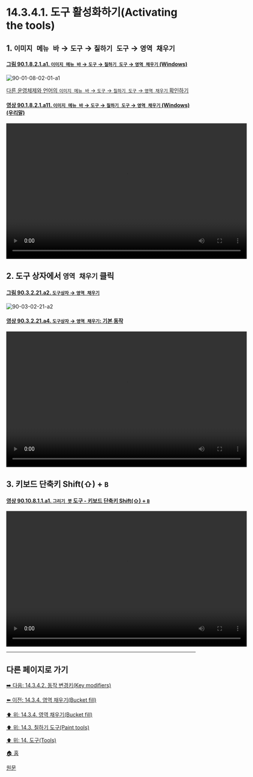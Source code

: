# 14.3.4.1. 도구 활성화하기(Activating the tools)

## 1. `이미지 메뉴 바` → `도구` → `칠하기 도구` → `영역 채우기`

<a id="90-01-08-02-01-a1"></a>

#### [그림 90.1.8.2.1.a1. `이미지 메뉴 바` → `도구` → `칠하기 도구` → `영역 채우기` (Windows)](./90-01-08-02-01-bucket_fill.md#90-01-08-02-01-a1)
![90-01-08-02-01-a1](https://github.com/wonder13662/gimp/assets/15767104/3cae1ac6-0ccd-4eff-a4f4-837cac4c95e0)

[다른 운영체제와 언어의 `이미지 메뉴 바` → `도구` → `칠하기 도구` → `영역 채우기` 확인하기](./90-01-08-02-01-bucket_fill.md#90-01-08-02-01-a2)

<a id="90-01-08-02-01-a11"></a>

#### [영상 90.1.8.2.1.a11. `이미지 메뉴 바` → `도구` → `칠하기 도구` → `영역 채우기` (Windows) (우리말)](./90-01-08-02-01-bucket_fill.md#90-01-08-02-01-a11)
<video controls="controls" width="640" height="360" src="https://github.com/wonder13662/gimp/assets/15767104/748191a2-c187-4d32-93bd-22f8ab85bab0"></video>

## 2. 도구 상자에서 `영역 채우기` 클릭

<a id="90-03-02-21-a2"></a>

#### [그림 90.3.2.21.a2. `도구상자` → `영역 채우기`](./90-03-02-21-bucket_fill.md#90-03-02-21-a2)
![90-03-02-21-a2](https://github.com/wonder13662/gimp/assets/15767104/0550285d-2807-4201-87b2-77b5e8cd8278)

<a id="90-03-02-21-a4"></a>

#### [영상 90.3.2.21.a4. `도구상자` → `영역 채우기`: 기본 동작](./90-03-02-21-bucket_fill.md#90-03-02-21-a4)
<video controls="controls" width="640" height="360" src="https://github.com/wonder13662/gimp/assets/15767104/e353c60f-3ce9-4b01-b3d8-f366c65f3d8b"></video>

## 3. 키보드 단축키 Shift(⇧) + `B`

<a id="90-10-08-01-01-a1"></a>

#### [영상 90.10.8.1.1.a1. `그리기 붓` 도구 - 키보드 단축키 Shift(⇧) + `B`](./90-10-08-01-01-shift_b.md#90-10-08-01-01-a1)
<video controls="controls" width="640" height="360" src="https://github.com/wonder13662/gimp/assets/15767104/f59cefb8-ac49-426b-8419-94c7592aa5ef"></video>

***

## 다른 페이지로 가기

[➡️ 다음: 14.3.4.2. 동작 변경키(Key modifiers)](./14-03-04-02-key_modifiers.md)

[⬅️ 이전: 14.3.4. 영역 채우기(Bucket fill)](./14-03-04-00-bucket-fill.md)

[⬆️ 위: 14.3.4. 영역 채우기(Bucket fill)](./14-03-04-00-bucket-fill.md)

[⬆️ 위: 14.3. 칠하기 도구(Paint tools)](./14-03-00-paint_tools.md)

[⬆️ 위: 14. 도구(Tools)](./14-00-tools.md)

[🏠 홈](./00-home.md)

[원문](https://docs.gimp.org/2.10/ko/gimp-tool-bucket-fill.html#idm12525)
